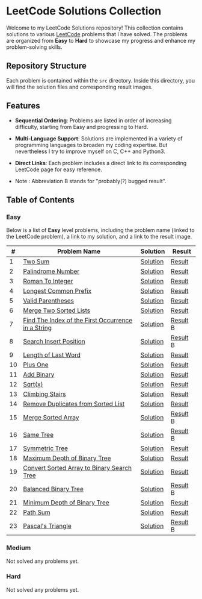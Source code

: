 # LeetCode Solutions Collection

Welcome to my LeetCode Solutions repository! This collection contains solutions to various [LeetCode](https://leetcode.com/) problems that I have solved. The problems are organized from **Easy** to **Hard** to showcase my progress and enhance my problem-solving skills.

## Repository Structure

Each problem is contained within the `src` directory. Inside this directory, you will find the solution files and corresponding result images.

## Features

- **Sequential Ordering**: Problems are listed in order of increasing difficulty, starting from Easy and progressing to Hard.
- **Multi-Language Support**: Solutions are implemented in a variety of programming languages to broaden my coding expertise. But nevertheless I try to improve myself on C, C++ and Python3.
- **Direct Links**: Each problem includes a direct link to its corresponding LeetCode page for easy reference.

- Note : Abbreviation B stands for "probably(?) bugged result".

## Table of Contents

### Easy

Below is a list of **Easy** level problems, including the problem name (linked to the LeetCode problem), a link to my solution, and a link to the result image.

| #   | Problem Name                                                                                                                           | Solution                  | Result                    |
| --- | -------------------------------------------------------------------------------------------------------------------------------------- | ------------------------- | ------------------------- |
| 1   | [Two Sum](https://leetcode.com/problems/two-sum/)                                                                                      | [Solution](./src/1.ts)    | [Result](./src/1.png)     |
| 2   | [Palindrome Number](https://leetcode.com/problems/palindrome-number)                                                                   | [Solution](./src/9.cs)    | [Result](./src/9.png)     |
| 3   | [Roman To Integer](https://leetcode.com/problems/roman-to-integer)                                                                     | [Solution](./src/13.ts)   | [Result](./src/13.png)    |
| 4   | [Longest Common Prefix](https://leetcode.com/problems/longest-common-prefix)                                                           | [Solution](./src/14.cs)   | [Result](./src/14.png)    |
| 5   | [Valid Parentheses](https://leetcode.com/problems/valid-parentheses)                                                                   | [Solution](./src/20.cs)   | [Result](./src/20.png)    |
| 6   | [Merge Two Sorted Lists](https://leetcode.com/problems/merge-two-sorted-lists)                                                         | [Solution](./src/21.py)   | [Result](./src/21.png)    |
| 7   | [Find The Index of the First Occurrence in a String](https://leetcode.com/problems/find-the-index-of-the-first-occurrence-in-a-string) | [Solution](./src/28.java) | [Result](./src/28.png) B  |
| 8   | [Search Insert Position](https://https://leetcode.com/problems/search-insert-position/description/)                                    | [Solution](./src/35.cpp)  | [Result](./src/35.png) B  |
| 9   | [Length of Last Word](https://leetcode.com/problems/length-of-last-word)                                                               | [Solution](./src/58.c)    | [Result](./src/58.png)    |
| 10  | [Plus One](https://leetcode.com/problems/plus-one)                                                                                     | [Solution](./src/66.js)   | [Result](./src/66.png)    |
| 11  | [Add Binary](https://leetcode.com/problems/add-binary)                                                                                 | [Solution](./src/67.py)   | [Result](./src/67.png)    |
| 12  | [Sqrt(x)](https://leetcode.com/problems/sqrtx)                                                                                         | [Solution](./src/69.c)    | [Result](./src/69.png)    |
| 13  | [Climbing Stairs](https://leetcode.com/problems/climbing-stairs)                                                                       | [Solution](./src/70.py)   | [Result](./src/70.png)    |
| 14  | [Remove Duplicates from Sorted List](https://leetcode.com/problems/remove-duplicates-from-sorted-list)                                 | [Solution](./src/83.py)   | [Result](./src/83.png)    |
| 15  | [Merge Sorted Array](https://leetcode.com/problems/merge-sorted-array)                                                                 | [Solution](./src/88.cpp)  | [Result](./src/88.png) B  |
| 16  | [Same Tree](https://leetcode.com/problems/same-tree)                                                                                   | [Solution](./src/100.cpp) | [Result](./src/100.png) B |
| 17  | [Symmetric Tree](https://leetcode.com/problems/symmetric-tree)                                                                         | [Solution](./src/101.cpp) | [Result](./src/101.png)   |
| 18  | [Maximum Depth of Binary Tree](https://leetcode.com/problems/maximum-depth-of-binary-tree/)                                            | [Solution](./src/104.cpp) | [Result](./src/104.png)   |
| 19  | [Convert Sorted Array to Binary Search Tree](https://leetcode.com/problems/convert-sorted-array-to-binary-search-tree)                 | [Solution](./src/108.cpp) | [Result](./src/108.png)   |
| 20  | [Balanced Binary Tree](https://leetcode.com/problems/balanced-binary-tree)                                                             | [Solution](./src/110.cpp) | [Result](./src/110.png) B |
| 21  | [Minimum Depth of Binary Tree](https://leetcode.com/problems/minimum-depth-of-binary-tree)                                             | [Solution](./src/111.cpp) | [Result](./src/111.png)   |
| 22  | [Path Sum](https://leetcode.com/problems/path-sum)                                                                                     | [Solution](./src/112.cpp) | [Result](./src/112.png)   |
| 23  | [Pascal's Triangle](https://leetcode.com/problems/pascals-triangle)                                                                    | [Solution](./src/118.cpp) | [Result](./src/118.png) B |

### Medium

Not solved any problems yet.

### Hard

Not solved any problems yet.
